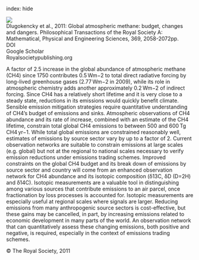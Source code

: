 index: hide

<div class="Citation">
    <div class="Citation-thumb CitationThumb-linked"  data-href="https://doi.org/10.1098/rsta.2010.0341">
      <img src="https://static.claimspace.cloud/climate-study-static/refs/thumbs/11/Dlugokencky_et_al_2011-thumb.png" />
    </div>

  <div class="Citation-body">
    <div class="Citation-text">Dlugokencky et al., 2011: Global atmospheric methane: budget, changes and dangers. <span class="Article-journal">Philosophical Transactions of the Royal Society A: Mathematical, &#x9;&#x9;&#x9;&#x9;Physical and Engineering Sciences, </span><span class="Article-volume">369, </span>2058-2072pp.</div>
    <div class="Citation-links">
      <div class="CitationLink" data-href="https://doi.org/10.1098/rsta.2010.0341">
        <div class="CitationLink-icon CitationLink-Doi"></div>
        <div class="CitationLink-text">DOI</div>
      </div>
      <div class="CitationLink" data-href="https://scholar.google.com/scholar?q=10.1098/rsta.2010.0341">
        <div class="CitationLink-icon CitationLink-Scholar"></div>
        <div class="CitationLink-text">Google Scholar</div>
      </div>
      <div class="CitationLink" data-href="http://rsta.royalsocietypublishing.org/content/369/1943/2058.abstract">
        <div class="CitationLink-icon CitationLink-Publisher"></div>
        <div class="CitationLink-text">Royalsocietypublishing.org</div>
      </div>
    </div>
  </div>
</div>

A factor of 2.5 increase in the global abundance of atmospheric methane (CH4) since 1750 contributes 0.5 Wm−2 to total direct radiative forcing by long-lived greenhouse gases (2.77 Wm−2 in 2009), while its role in atmospheric chemistry adds another approximately 0.2 Wm−2 of indirect forcing. Since CH4 has a relatively short lifetime and it is very close to a steady state, reductions in its emissions would quickly benefit climate. Sensible emission mitigation strategies require quantitative understanding of CH4’s budget of emissions and sinks. Atmospheric observations of CH4 abundance and its rate of increase, combined with an estimate of the CH4 lifetime, constrain total global CH4 emissions to between 500 and 600 Tg CH4 yr−1. While total global emissions are constrained reasonably well, estimates of emissions by source sector vary by up to a factor of 2. Current observation networks are suitable to constrain emissions at large scales (e.g. global) but not at the regional to national scales necessary to verify emission reductions under emissions trading schemes. Improved constraints on the global CH4 budget and its break down of emissions by source sector and country will come from an enhanced observation network for CH4 abundance and its isotopic composition (δ13C, δD (D=2H) and δ14C). Isotopic measurements are a valuable tool in distinguishing among various sources that contribute emissions to an air parcel, once fractionation by loss processes is accounted for. Isotopic measurements are especially useful at regional scales where signals are larger. Reducing emissions from many anthropogenic source sectors is cost-effective, but these gains may be cancelled, in part, by increasing emissions related to economic development in many parts of the world. An observation network that can quantitatively assess these changing emissions, both positive and negative, is required, especially in the context of emissions trading schemes.

<div class="Citation-copy">
&copy; The Royal Society, 2011
</div>